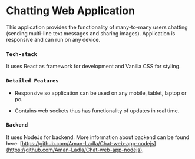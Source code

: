 # Chatting Web Application

This application provides the functionality of many-to-many users chatting (sending multi-line text messages and sharing images). Application is responsive and can run on any device.

### `Tech-stack`

It uses React as framework for development and Vanilla CSS for styling.

### `Detailed Features`

* Responsive so application can be used on any mobile, tablet, laptop or pc.

* Contains web sockets thus has functionality of updates in real time.

### `Backend`

It uses NodeJs for backend. More information about backend can be found here: [https://github.com/Aman-Ladla/Chat-web-app-nodejs](https://github.com/Aman-Ladla/Chat-web-app-nodejs).